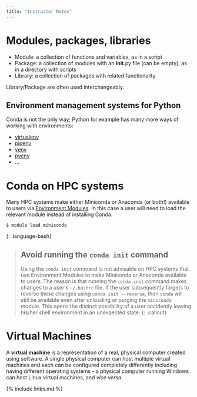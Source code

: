 ```yaml
---
title: "Instructor Notes"
---
```


# Modules, packages, libraries

* Module: a collection of functions and variables, as in a script
* Package: a collection of modules with an __init__.py file (can be empty), as in a directory with scripts
* Library: a collection of packages with related functionality

Library/Package are often used interchangeably.

## Environment management systems for Python

Conda is not the only way; Python for example has many more ways of working with environments:
* [virtualenv](https://virtualenv.pypa.io/en/latest/)
* [pipenv](https://pipenv.pypa.io/en/latest/)
* [venv](https://docs.python.org/3/library/venv.html)
* [pyenv](https://github.com/pyenv/pyenv)
* ...

# Conda on HPC systems

Many HPC systems make either Miniconda or Anaconda (or both!) available to users via 
[Environment Modules](http://modules.sourceforge.net/). In this case a user will need to load the 
relevant module instead of installing Conda.

~~~
$ module load miniconda
~~~
{: .language-bash}

> ## Avoid running the `conda init` command
> 
> Using the `conda init` command is not advisable on HPC systems that use Environment Modules 
> to make Miniconda or Anaconda available to users.  The reason is that running the `conda init` 
> command makes changes to a user's `~/.bashrc` file. If the user subsequently forgets to reverse 
> these changes using `conda init --reverse`, then `conda` will still be available even after 
> unloading or purging the `miniconda` module.  This opens the distinct possibility of a user 
> accidently leaving his/her shell environment in an unexpected state.
{: .callout}

# Virtual Machines

A **virtual machine** is a representation of a real, physical computer created using software. A single
physical computer can host multiple virtual machines and each can be configured completely differently
including having different operating systems - a physical computer running Windows can host Linux
virtual machines, and *vice versa*.

{% include links.md %}

